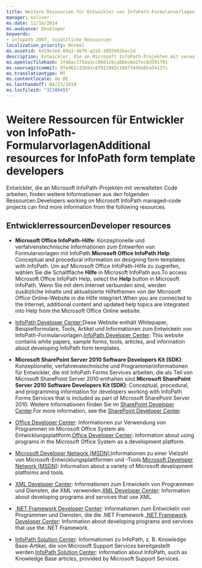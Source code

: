 ```yaml
---
title: Weitere Ressourcen für Entwickler von InfoPath-Formularvorlagen
manager: soliver
ms.date: 11/16/2014
ms.audience: Developer
keywords:
- infopath 2007, zusätzliche Ressourcen
localization_priority: Normal
ms.assetid: 6d29e3ed-80a2-4879-a2a5-3855992bec1d
description: Entwickler, die an Microsoft InfoPath-Projekten mit verwalteten Code arbeiten, finden weitere Informationen aus den folgenden Ressourcen.
ms.openlocfilehash: 3f46ac3754a3cc09d1c6cabbbc6e2fec8d391701
ms.sourcegitcommit: 8fe462c32b91c87911942c188f3445e85a54137c
ms.translationtype: MT
ms.contentlocale: de-DE
ms.lasthandoff: 04/23/2019
ms.locfileid: "32300455"
---
```

# <a name="additional-resources-for-infopath-form-template-developers"></a><span data-ttu-id="1e07a-104">Weitere Ressourcen für Entwickler von InfoPath-Formularvorlagen</span><span class="sxs-lookup"><span data-stu-id="1e07a-104">Additional resources for InfoPath form template developers</span></span>

<span data-ttu-id="1e07a-105">Entwickler, die an Microsoft InfoPath-Projekten mit verwalteten Code arbeiten, finden weitere Informationen aus den folgenden Ressourcen.</span><span class="sxs-lookup"><span data-stu-id="1e07a-105">Developers working on Microsoft InfoPath managed-code projects can find more information from the following resources.</span></span>
  
## <a name="developer-resources"></a><span data-ttu-id="1e07a-106">Entwicklerressourcen</span><span class="sxs-lookup"><span data-stu-id="1e07a-106">Developer resources</span></span>

- <span data-ttu-id="1e07a-107">**Microsoft Office InfoPath-Hilfe**: Konzeptionelle und verfahrenstechnische Informationen zum Entwerfen von Formularvorlagen mit InfoPath.</span><span class="sxs-lookup"><span data-stu-id="1e07a-107">**Microsoft Office InfoPath Help**: Conceptual and procedural information on designing form templates with InfoPath.</span></span> <span data-ttu-id="1e07a-108">Um auf Microsoft Office InfoPath-Hilfe zu zugreifen, wählen Sie die Schaltfläche **Hilfe** in Microsoft InfoPath aus.</span><span class="sxs-lookup"><span data-stu-id="1e07a-108">To access Microsoft Office InfoPath Help, select the **Help** button in Microsoft InfoPath.</span></span> <span data-ttu-id="1e07a-109">Wenn Sie mit dem Internet verbunden sind, werden zusätzliche Inhalte und aktualisierte Hilfethemen von der Microsoft Office Online-Website in die Hilfe integriert.</span><span class="sxs-lookup"><span data-stu-id="1e07a-109">When you are connected to the Internet, additional content and updated help topics are integrated into Help from the Microsoft Office Online website.</span></span> 
    
- <span data-ttu-id="1e07a-110">[InfoPath Developer Center:](https://go.microsoft.com/fwlink?LinkID=11689)Diese Website enthält Whitepaper, Beispielformulare, Tools, Artikel und Informationen zum Entwickeln von InfoPath-Formularvorlagen.</span><span class="sxs-lookup"><span data-stu-id="1e07a-110">[InfoPath Developer Center](https://go.microsoft.com/fwlink?LinkID=11689): This website contains white papers, sample forms, tools, articles, and information about developing InfoPath form templates.</span></span>
    
- <span data-ttu-id="1e07a-111">**Microsoft SharePoint Server 2010 Software Developers Kit (SDK)**: Konzeptionelle, verfahrenstechnische und Programmierinformationen für Entwickler, die mit InfoPath Forms Services arbeiten, die als Teil von Microsoft SharePoint Server 2010 enthalten sind.</span><span class="sxs-lookup"><span data-stu-id="1e07a-111">**Microsoft SharePoint Server 2010 Software Developers Kit (SDK)**: Conceptual, procedural, and programming information for developers working with InfoPath Forms Services that is included as part of Microsoft SharePoint Server 2010.</span></span> <span data-ttu-id="1e07a-112">Weitere Informationen finden Sie im [SharePoint Developer Center](https://msdn.microsoft.com/sharepoint/default.aspx).</span><span class="sxs-lookup"><span data-stu-id="1e07a-112">For more information, see the [SharePoint Developer Center](https://msdn.microsoft.com/sharepoint/default.aspx).</span></span>
    
- <span data-ttu-id="1e07a-113">[Office Developer Center](https://go.microsoft.com/fwlink?LinkID=27128): Informationen zur Verwendung von Programmen im Microsoft Office System als Entwicklungsplattform.</span><span class="sxs-lookup"><span data-stu-id="1e07a-113">[Office Developer Center](https://go.microsoft.com/fwlink?LinkID=27128): Information about using programs in the Microsoft Office System as a development platform.</span></span> 
    
- <span data-ttu-id="1e07a-114">[Microsoft Developer Network (MSDN):](https://go.microsoft.com/fwlink?LinkId=61826)Informationen zu einer Vielzahl von Microsoft-Entwicklungsplattformen und -Tools.</span><span class="sxs-lookup"><span data-stu-id="1e07a-114">[Microsoft Developer Network (MSDN)](https://go.microsoft.com/fwlink?LinkId=61826): Information about a variety of Microsoft development platforms and tools.</span></span>
    
- <span data-ttu-id="1e07a-115">[XML Developer Center](https://go.microsoft.com/fwlink/?LinkId=61827): Informationen zum Entwickeln von Programmen und Diensten, die XML verwenden.</span><span class="sxs-lookup"><span data-stu-id="1e07a-115">[XML Developer Center](https://go.microsoft.com/fwlink/?LinkId=61827): Information about developing programs and services that use XML.</span></span>
    
- <span data-ttu-id="1e07a-116">[.NET Framework Developer Center](https://go.microsoft.com/fwlink/?LinkId=61829): Informationen zum Entwickeln von Programmen und Diensten, die die .NET Framework.</span><span class="sxs-lookup"><span data-stu-id="1e07a-116">[.NET Framework Developer Center](https://go.microsoft.com/fwlink/?LinkId=61829): Information about developing programs and services that use the .NET Framework.</span></span>
    
- <span data-ttu-id="1e07a-117">[InfoPath Solution Center](https://support.microsoft.com/ph/11303): Informationen zu InfoPath, z. B. Knowledge Base-Artikel, die von Microsoft Support Services bereitgestellt werden.</span><span class="sxs-lookup"><span data-stu-id="1e07a-117">[InfoPath Solution Center](https://support.microsoft.com/ph/11303): Information about InfoPath, such as Knowledge Base articles, provided by Microsoft Support Services.</span></span>
    

